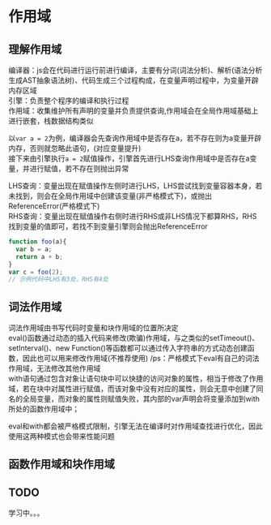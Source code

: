 # 作用域  

## 理解作用域  

编译器：js会在代码进行运行前进行编译，主要有分词(词法分析)、解析(语法分析生成AST抽象语法树)、代码生成三个过程构成，在变量声明过程中，为变量开辟内存区域  
引擎：负责整个程序的编译和执行过程  
作用域：收集维护所有声明的变量并负责提供查询,作用域会在全局作用域基础上进行嵌套，栈数据结构类似  
  
以`var a = 2`为例，编译器会先查询作用域中是否存在a，若不存在则为a变量开辟内存，否则就忽略此语句，(对应变量提升)  
接下来由引擎执行`a = 2`赋值操作，引擎首先进行LHS查询作用域中是否存在a变量，并进行赋值，若不存在则抛出异常  
  
LHS查询：变量出现在赋值操作左侧时进行LHS，LHS尝试找到变量容器本身，若未找到，则会在全局作用域中创建该变量(非严格模式下)，或抛出ReferenceError(严格模式下)  
RHS查询：变量出现在赋值操作右侧时进行RHS或非LHS情况下都算RHS，RHS找到变量的值即可，若找不到变量引擎则会抛出ReferenceError  
  
```js  
function foo(a){  
  var b = a;  
  return a + b;  
}  
var c = foo(2);  
// 示例代码中LHS有3处，RHS有4处  
```  
  
## 词法作用域  

词法作用域由书写代码时变量和块作用域的位置所决定  
eval()函数通过动态的插入代码来修改(欺骗)作用域，与之类似的setTimeout()、setInterval()、new Function()等函数都可以通过传入字符串的方式动态创建函数，因此也可以用来修改作用域(不推荐使用)  /ps：严格模式下eval有自己的词法作用域，无法修改其他作用域  
with语句通过包含对象让语句块中可以快捷的访问对象的属性，相当于修改了作用域，若在块中对属性进行赋值，而该对象中没有对应的属性，则会无意中创建了同名的全局变量，而对象的属性则赋值失败，其内部的var声明会将变量添加到with所处的函数作用域中；  
  
eval和with都会被严格模式限制，引擎无法在编译时对作用域查找进行优化，因此使用这两种模式也会带来性能问题  
  
## 函数作用域和块作用域

## TODO

学习中。。。
